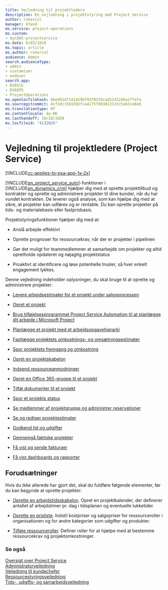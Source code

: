 ```yaml
---
title: Vejledning til projektledere
description: En vejledning i projektstyring med Project Service
author: ruhercul
manager: kfend
ms.service: project-operations
ms.custom:
- dyn365-projectservice
ms.date: 8/03/2018
ms.topic: article
ms.author: ruhercul
audience: Admin
search.audienceType:
- admin
- customizer
- enduser
search.app:
- D365CE
- D365PS
- ProjectOperations
ms.openlocfilehash: 6bed91df141d19bf93703f6cad51432d6a1ffefa
ms.sourcegitcommit: 4cf1dc1561b92fca4175f0b3813133c5e63ce8e6
ms.translationtype: HT
ms.contentlocale: da-DK
ms.lasthandoff: 10/28/2020
ms.locfileid: "4132025"
---
```

# <a name="project-manager-guide-project-service"></a>Vejledning til projektledere (Project Service)

[!INCLUDE[cc-applies-to-psa-app-1x-2x](../includes/cc-applies-to-psa-app-1x-2x.md)]

[!INCLUDE[pn_project_service_auto](../includes/pn-project-service-auto.md)]-funktioner i [!INCLUDE[pn_dynamics_crm](../includes/pn-dynamics-crm.md)] hjælper dig med at oprette projekttilbud og kontrakter og oprette og administrere projekter til dine kunder, når du har vundet kontrakten. De leverer også analyse, som kan hjælpe dig med at sikre, at projekter kan udføres og er rentable. Du kan oprette projekter på tids- og materialebasis eller fastprisbasis.  
  
 Projektstyringsfunktioner hjælper dig med at:  
  
-   Anslå arbejde effektivt  
  
-   Oprette prognoser for ressourcekrav, når der er projekter i pipelinen  
  
-   Gør det muligt for teammedlemmer at samarbejde om projekter og altid opretholde opdateret og nøjagtig projektstatus  
  
-   Proaktivt at identificere og løse potentielle trusler, så hver enkelt engagement lykkes.  
  
Denne vejledning indeholder oplysninger, du skal bruge til at oprette og administrere projekter:  
  
-   [Levere arbejdsestimater for et projekt under salgsprocessen](../psa/provide-estimates-project-during-sales-process.md)  
  
-   [Opret et projekt](../psa/create-project.md)  
  
-   [Brug tilføjelsesprogrammet Project Service Automation til at planlægge dit arbejde i Microsoft Project](../psa/add-plan-work-microsoft-project.md)  
  
-   [Planlægge et projekt med et arbejdsopgavehierarki](../psa/schedule-project-work-breakdown-structure.md)  
  
-   [Fastlægge projektets omkostnings- og omsætningsestimater](../psa/determine-project-cost-revenue-estimates.md)  
  
-   [Spor projektets fremgang og omkostning](../psa/track-project-progress-cost.md)  
  
-   [Opret en projektskabelon](../psa/create-project-template.md)  
  
-   [Indsend ressourceanmodninger](../psa/submit-resource-requests.md)  
  
-   [Opret en Office 365-gruppe til et projekt](../psa/create-office-365-group-project.md)  
  
-   [Tilføj dokumenter til et projekt](../psa/add-documents-project.md)  
  
-   [Spor et projekts status](../psa/track-project-status.md)  
  
-   [Se medlemmer af projektgruppe og administrer reservationer](../psa/view-project-team-members-manage-bookings.md)  
  
-   [Se og rediger projektestimater](../psa/view-edit-project-estimates.md)  
  
-   [Godkend tid og udgifter](../psa/approve-time-expenses.md)  
  
-   [Gennemgå faktiske projekter](../psa/review-project-actuals.md)  
  
-   [Få vist og sende fakturaer](../psa/view-send-invoices.md)  
  
-   [Få vist dashboards og rapporter](../psa/view-dashboards-reports.md)  
  
## <a name="prerequisites"></a>Forudsætninger  
 Hvis du ikke allerede har gjort det, skal du fuldføre følgende elementer, før du kan begynde at oprette projekter:  
  
-   [Oprette en arbejdstidsskabelon](../psa/create-work-hours-template.md). Opret en projektkalender, der definerer antallet af arbejdstimer pr. dag i tidsplanen og eventuelle lukketider.  
  
-   [Oprette en prisliste](../psa/create-price-list.md). Indstil kostpriser og salgspriser for ressourceroller i organisationen og for andre kategorier som udgifter og produkter.  
  
-   [Tilføje ressourceroller](../psa/add-resource-roles.md). Definer roller for at hjælpe med at bestemme ressourcekrav og projektomkostninger.  
  
### <a name="see-also"></a>Se også  
 [Oversigt over Project Service](../psa/overview.md)   
 [Administratorvejledning](../psa/admin-guide.md)   
 [Vejledning til kundechefer](../psa/account-manager-guide.md)   
 [Ressourcestyringsvejledning](../psa/resource-manager-guide.md)   
 [Tids-, udgifts- og samarbejdsvejledning](../psa/time-expense-collaboration-guide.md)

